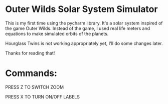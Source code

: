﻿# Outer Wilds Solar System Simulator

This is my first time using the pycharm library.
It's a solar system inspired of the game Outer Wilds. Instead of the game, I used real life meters and equations to make simulated orbits of the planets.

Hourglass Twins is not working appropriately yet, I'll do some changes later.

Thanks for reading that!

# Commands:

PRESS Z TO SWITCH ZOOM

PRESS X TO TURN ON/OFF LABELS